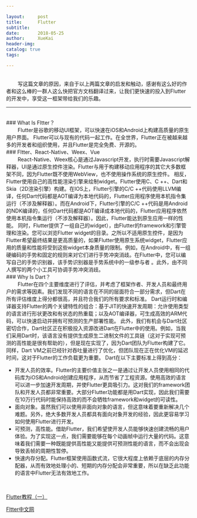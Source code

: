 ```yaml
---

layout:     post
title:      Flutter
subtitle:
date:       2018-05-25
author:     XueKai
header-img:
catalog: true
tags:

---
```


<br>
&nbsp;&nbsp;&nbsp;&nbsp;&nbsp;&nbsp;&nbsp;&nbsp;写这篇文章的原因，来自于以上两篇文章的启发和触动，感谢有这么好的作者和这么棒的一群人这么快把官方文档翻译过来，让我们更快速的投入到Flutter的开发中，享受这一框架带给我们的乐趣。
<hr>
<br>
### What Is Fltter？
<br>
&nbsp;&nbsp;&nbsp;&nbsp;&nbsp;&nbsp;&nbsp;&nbsp;Flutter是谷歌的移动UI框架，可以快速在iOS和Android上构建高质量的原生用户界面。 Flutter可以与现有的代码一起工作。在全世界，Flutter正在被越来越多的开发者和组织使用，并且Flutter是完全免费、开源的。
<br>
### Fltter、React-Native、Weex、Vue
<br>
&nbsp;&nbsp;&nbsp;&nbsp;&nbsp;&nbsp;&nbsp;&nbsp;React-Native、Weex核心是通过Javascript开发，执行时需要Javascript解释器，UI是通过原生控件渲染。Flutter与用于构建移动应用程序的其它大多数框架不同，因为Flutter既不使用WebView，也不使用操作系统的原生控件。 相反，Flutter使用自己的高性能渲染引擎来绘制widget。Flutter使用C、C ++、Dart和Skia（2D渲染引擎）构建。在IOS上，Flutter引擎的C/C ++代码使用LLVM编译，任何Dart代码都是AOT编译为本地代码的，Flutter应用程序使用本机指令集运行（不涉及解释器）。而在Android下，Flutter引擎的C/C ++代码是用Android的NDK编译的，任何Dart代码都是AOT编译成本地代码的，Flutter应用程序依然使用本机指令集运行（不涉及解释器）。因此，Flutter能达到原生应用一样的性能。
同时，Flutter提供了一组自己的widget），由Flutter的framework和引擎管理和渲染。您可以浏览Flutter widget的目录。之所以不适用原生控件，是因为Flutter希望最终结果是更高质量的，如果Flutter使用原生系统widget，Flutter应用的质量和性能将受到这些widget本身质量的限制。例如，在Android中，有一组硬编码的手势和固定的规则来对它们进行手势冲突消歧。在Flutter中，您可以编写自己的手势识别器，该手势识别器是手势系统中的一级参与者 。此外，由不同人撰写的两个小工具可协调手势冲突消歧。
<br>
### Why Is Dart？
<br>
&nbsp;&nbsp;&nbsp;&nbsp;&nbsp;&nbsp;&nbsp;&nbsp;Flutter在四个主要维度进行了评估，并考虑了框架作者、开发人员和最终用户的需求等因素。我们发现不同的语言在不同的层面符合一部分需求，但Dart在所有评估维度上得分都很高，并且符合我们的所有要求和标准。
Dart运行时和编译器支持Flutter的两个关键特性的组合：基于JIT的快速开发周期：允许使用类型的语言进行形状更改和有状态的热重载；以及AOT编译器，可生成高效的ARM代码，可以快速启动并拥有可预测的生产部署性能。
此外，我们有机会与Dart社区密切合作，Dart社区正在积极投入资源改进Dart在Flutter中的使用。例如，当我们采用Dart时，该语言没有提供生成原生二进制文件的工具链（这对于实现可预测的高性能是很有帮助的），但是现在实现了，因为Dart团队为Flutter构建了它。同样，Dart VM之前已经针对吞吐量进行了优化，但团队现在正在优化VM的延迟时间，这对于Flutter的工作负载更为重要。
Dart在以下主要标准上得到高分：

- 开发人员的效率。Flutter的主要价值主张之一是通过让开发人员使用相同的代码库为iOS和Android创建应用程序，从而节省了工程资源。使用高效的语言可以进一步加速开发周期，并使Flutter更具吸引力。这对我们的framework团队和开发人员都非常重要。大部分Flutter功能都是用Dart实现，因此我们需要在10万行代码时能保持高效的而不会牺牲framework和widget的可读性。
- 面向对象。虽然我们可以使用非面向对象的语言，但这意味着要重新解决几个难题。另外，绝大多数开发人员都具有面向对象开发的经验，因此更容易学习如何使用Flutter进行开发。
- 可预测，高性能。借助Flutter，我们希望使开发人员能够快速创建流畅的用户体验。为了实现这一点，我们需要能够在每个动画帧中运行大量的代码。这意味着我们需要一种既能提供高性能又能提供可预测性能的语言，而不会出现会导致丢帧的周期性暂停。
- 快速内存分配。Flutter框架使用函数式流，它很大程度上依赖于底层的内存分配器，从而有效地处理小的、短期的内存分配会非常重要，所以在缺乏此功能的语言中Flutter无法有效地工作。
<br>


[Flutter教程（一）](https://juejin.im/post/5ad6b8db6fb9a028c42eb90a)

[Fltter中文网](https://flutterchina.club/get-started/editor/)
